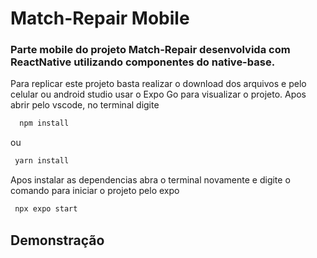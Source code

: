 # Match-Repair Mobile

### Parte mobile do projeto Match-Repair desenvolvida com ReactNative utilizando componentes do native-base.

Para replicar este projeto basta realizar o download dos arquivos e pelo celular ou android studio usar o Expo Go para visualizar o projeto. Apos abrir pelo vscode, no terminal digite

```bash
  npm install
```

ou

```bash
 yarn install
```

Apos instalar as dependencias abra o terminal novamente e digite o comando para iniciar o projeto pelo expo

```bash
 npx expo start
```

## Demonstração

